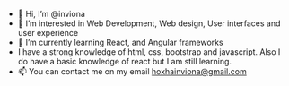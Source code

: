 - 👋 Hi, I’m @inviona
- 👀 I’m interested in Web Development, Web design, User interfaces and user experience
- 🌱 I’m currently learning React, and Angular frameworks
- I have a strong knowledge of html, css, bootstrap and javascript. Also I do have a basic knowledge of react but I am still learning.
- 📫 You can contact me on my email hoxhainviona@gmail.com 

<!---
inviona/inviona is a ✨ special ✨ repository because its `README.md` (this file) appears on your GitHub profile.
You can click the Preview link to take a look at your changes.
--->

